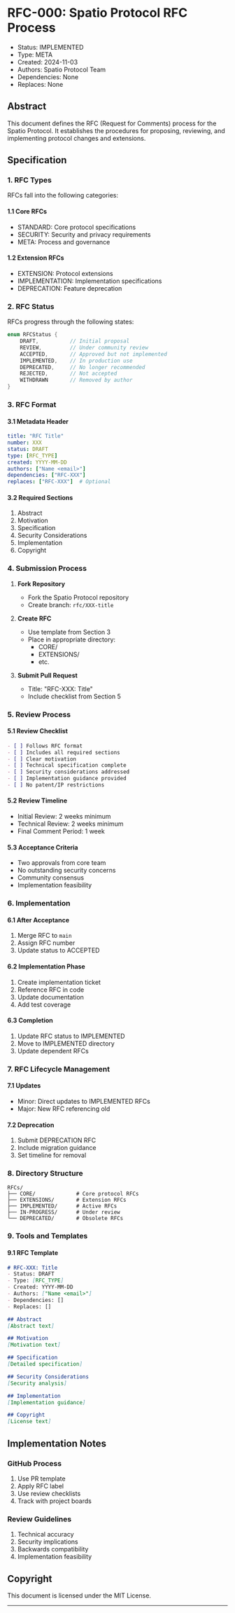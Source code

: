 

# RFC-000: Spatio Protocol RFC Process
- Status: IMPLEMENTED
- Type: META
- Created: 2024-11-03
- Authors: Spatio Protocol Team
- Dependencies: None
- Replaces: None

## Abstract

This document defines the RFC (Request for Comments) process for the Spatio Protocol. It establishes the procedures for proposing, reviewing, and implementing protocol changes and extensions.

## Specification

### 1. RFC Types

RFCs fall into the following categories:

#### 1.1 Core RFCs
- STANDARD: Core protocol specifications
- SECURITY: Security and privacy requirements
- META: Process and governance

#### 1.2 Extension RFCs
- EXTENSION: Protocol extensions
- IMPLEMENTATION: Implementation specifications
- DEPRECATION: Feature deprecation

### 2. RFC Status

RFCs progress through the following states:

```rust
enum RFCStatus {
    DRAFT,          // Initial proposal
    REVIEW,         // Under community review
    ACCEPTED,       // Approved but not implemented
    IMPLEMENTED,    // In production use
    DEPRECATED,     // No longer recommended
    REJECTED,       // Not accepted
    WITHDRAWN       // Removed by author
}
```

### 3. RFC Format

#### 3.1 Metadata Header
```yaml
title: "RFC Title"
number: XXX
status: DRAFT
type: [RFC_TYPE]
created: YYYY-MM-DD
authors: ["Name <email>"]
dependencies: ["RFC-XXX"]
replaces: ["RFC-XXX"]  # Optional
```

#### 3.2 Required Sections
1. Abstract
2. Motivation
3. Specification
4. Security Considerations
5. Implementation
6. Copyright

### 4. Submission Process

1. **Fork Repository**
   - Fork the Spatio Protocol repository
   - Create branch: `rfc/XXX-title`

2. **Create RFC**
   - Use template from Section 3
   - Place in appropriate directory:
     - CORE/
     - EXTENSIONS/
     - etc.

3. **Submit Pull Request**
   - Title: "RFC-XXX: Title"
   - Include checklist from Section 5

### 5. Review Process

#### 5.1 Review Checklist
```markdown
- [ ] Follows RFC format
- [ ] Includes all required sections
- [ ] Clear motivation
- [ ] Technical specification complete
- [ ] Security considerations addressed
- [ ] Implementation guidance provided
- [ ] No patent/IP restrictions
```

#### 5.2 Review Timeline
- Initial Review: 2 weeks minimum
- Technical Review: 2 weeks minimum
- Final Comment Period: 1 week

#### 5.3 Acceptance Criteria
- Two approvals from core team
- No outstanding security concerns
- Community consensus
- Implementation feasibility

### 6. Implementation

#### 6.1 After Acceptance
1. Merge RFC to `main`
2. Assign RFC number
3. Update status to ACCEPTED

#### 6.2 Implementation Phase
1. Create implementation ticket
2. Reference RFC in code
3. Update documentation
4. Add test coverage

#### 6.3 Completion
1. Update RFC status to IMPLEMENTED
2. Move to IMPLEMENTED directory
3. Update dependent RFCs

### 7. RFC Lifecycle Management

#### 7.1 Updates
- Minor: Direct updates to IMPLEMENTED RFCs
- Major: New RFC referencing old

#### 7.2 Deprecation
1. Submit DEPRECATION RFC
2. Include migration guidance
3. Set timeline for removal

### 8. Directory Structure

```
RFCs/
├── CORE/             # Core protocol RFCs
├── EXTENSIONS/       # Extension RFCs
├── IMPLEMENTED/      # Active RFCs
├── IN-PROGRESS/      # Under review
└── DEPRECATED/       # Obsolete RFCs
```

### 9. Tools and Templates

#### 9.1 RFC Template
```markdown
# RFC-XXX: Title
- Status: DRAFT
- Type: [RFC_TYPE]
- Created: YYYY-MM-DD
- Authors: ["Name <email>"]
- Dependencies: []
- Replaces: []

## Abstract
[Abstract text]

## Motivation
[Motivation text]

## Specification
[Detailed specification]

## Security Considerations
[Security analysis]

## Implementation
[Implementation guidance]

## Copyright
[License text]
```

## Implementation Notes

### GitHub Process
1. Use PR template
2. Apply RFC label
3. Use review checklists
4. Track with project boards

### Review Guidelines
1. Technical accuracy
2. Security implications
3. Backwards compatibility
4. Implementation feasibility

## Copyright

This document is licensed under the MIT License.

---
